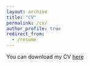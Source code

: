 ```yaml
---
layout: archive
title: "CV"
permalink: /cv/
author_profile: true
redirect_from:
  - /resume
---
```

You can download my CV [here]("files/cv_nek_LR.pdf")

